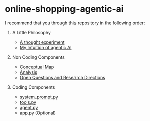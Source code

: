 # online-shopping-agentic-ai

I recommend that you through this repository in the following order:
1. A Little Philosophy
    - [A thought experiment](./a_little_philosophy/a_thought_experiment.md)
    - [My Intuition of agentic AI](./a_little_philosophy/my_intuition_of_agentic_ai.md)

2. Non Coding Components
    - [Conceptual Map](./non_coding_components/1_conceptual_map.md)
    - [Analysis](./non_coding_components/2_analysis.md)
    - [Open Questions and Research Directions](./non_coding_components/3_open_questions_and_research_directions.md)

3. Coding Components
    - [system_prompt.py](./coding_components/system_prompt.py)
    - [tools.py](./coding_components/tools.py)
    - [agent.py](./coding_components/agent.py)
    - [app.py](./coding_components/app.py) (Optional)